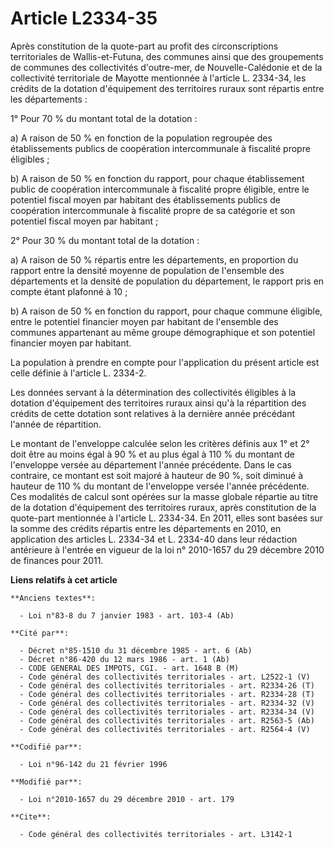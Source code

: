 # Article L2334-35

Après constitution de la quote-part au profit des circonscriptions  territoriales de Wallis-et-Futuna, des communes ainsi que
des  groupements de communes des collectivités d'outre-mer, de  Nouvelle-Calédonie et de la collectivité territoriale de
Mayotte  mentionnée à l'article L. 2334-34, les crédits de la dotation  d'équipement des territoires ruraux sont répartis
entre les départements  : 

1° Pour 70 % du montant total de la dotation : 

a) A raison de 50 % en fonction de la population regroupée des  établissements publics de coopération intercommunale à
fiscalité propre  éligibles ; 

b) A raison de 50 % en fonction du  rapport, pour chaque établissement public de coopération intercommunale à  fiscalité
propre éligible, entre le potentiel fiscal moyen par habitant  des établissements publics de coopération intercommunale à
fiscalité  propre de sa catégorie et son potentiel fiscal moyen par habitant ; 

2° Pour 30 % du montant total de la dotation : 

a) A raison de 50 % répartis entre les départements, en proportion du  rapport entre la densité moyenne de population de
l'ensemble des  départements et la densité de population du département, le rapport pris  en compte étant plafonné à 10 ; 

b) A raison de  50 % en fonction du rapport, pour chaque commune éligible, entre le  potentiel financier moyen par habitant
de l'ensemble des communes  appartenant au même groupe démographique et son potentiel financier  moyen par habitant. 

La population à prendre en compte pour l'application du présent article est celle définie à l'article L. 2334-2. 

Les données servant à la détermination des collectivités éligibles à la  dotation d'équipement des territoires ruraux ainsi
qu'à la répartition  des crédits de cette dotation sont relatives à la dernière année  précédant l'année de répartition. 

Le montant de  l'enveloppe calculée selon les critères définis aux 1° et 2° doit être  au moins égal à 90 % et au plus égal à
110 % du montant de l'enveloppe  versée au département l'année précédente. Dans le cas contraire, ce  montant est soit majoré
à hauteur de 90 %, soit diminué à hauteur de 110  % du montant de l'enveloppe versée l'année précédente. Ces modalités de
calcul sont opérées sur la masse globale répartie au titre de la  dotation d'équipement des territoires ruraux, après
constitution de la  quote-part mentionnée à l'article L. 2334-34. En 2011, elles sont basées  sur la somme des crédits
répartis entre les départements en 2010, en  application des articles L. 2334-34 et L. 2334-40 dans leur rédaction
antérieure à l'entrée en vigueur de la loi n° 2010-1657 du 29 décembre 2010 de finances pour 2011.

**Liens relatifs à cet article**

	**Anciens textes**:

	  - Loi n°83-8 du 7 janvier 1983 - art. 103-4 (Ab)

	**Cité par**:

	  - Décret n°85-1510 du 31 décembre 1985 - art. 6 (Ab)
	  - Décret n°86-420 du 12 mars 1986 - art. 1 (Ab)
	  - CODE GENERAL DES IMPOTS, CGI. - art. 1648 B (M)
	  - Code général des collectivités territoriales - art. L2522-1 (V)
	  - Code général des collectivités territoriales - art. R2334-26 (T)
	  - Code général des collectivités territoriales - art. R2334-28 (T)
	  - Code général des collectivités territoriales - art. R2334-32 (V)
	  - Code général des collectivités territoriales - art. R2334-34 (V)
	  - Code général des collectivités territoriales - art. R2563-5 (Ab)
	  - Code général des collectivités territoriales - art. R2564-4 (V)

	**Codifié par**:

	  - Loi n°96-142 du 21 février 1996

	**Modifié par**:

	  - Loi n°2010-1657 du 29 décembre 2010 - art. 179

	**Cite**:

	  - Code général des collectivités territoriales - art. L3142-1
